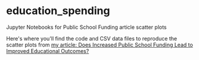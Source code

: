 # education_spending
Jupyter Notebooks for Public School Funding article scatter plots

Here's where you'll find the code and CSV data files to reproduce the 
scatter plots from [my article: Does Increased Public School Funding Lead to Improved Educational Outcomes?](https://thedataproject.net/index.php/articles/school-funding-outcomes/)
